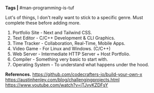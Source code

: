  **Tags |**   #man-programming-is-tuf 

Lot's of things, I don't really want to stick to a specific genre.
Must complete these before adding more.

1. Portfolio Site - Next and Tailwind CSS.
2. Text Editor - C/C++ Development & CLI Graphics.
3. Time Tracker - Collaboration, Real-Time, Mobile Apps.
4. Video Game - For Linux and Windows. (C/C++)
5. Web Server - Intermediate HTTP Server + Host Portfolio.
6. Compiler - Something very basic to start with.
7. Operating System - To understand what happens under the hood.

**References.**
https://github.com/codecrafters-io/build-your-own-x
https://austinhenley.com/blog/challengingprojects.html
https://www.youtube.com/watch?v=jTJvyKZDFsY

